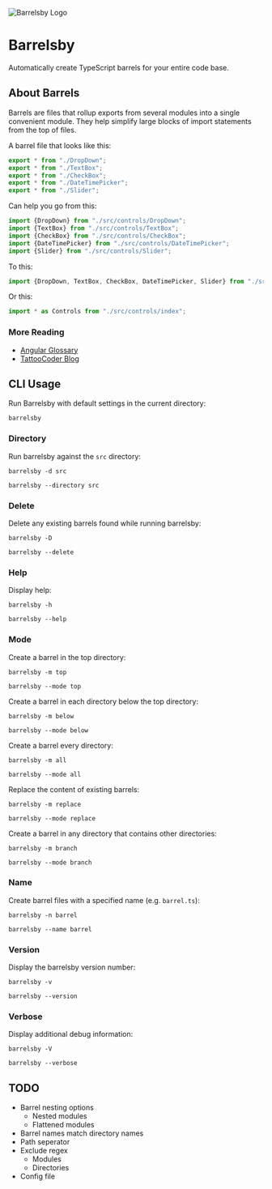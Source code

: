 ![Barrelsby Logo](https://github.com/bencoveney/barrelsby/blob/master/img/logo.png?raw=true)

# Barrelsby

Automatically create TypeScript barrels for your entire code base.

## About Barrels

Barrels are files that rollup exports from several modules into a single convenient module. They
help simplify large blocks of import statements from the top of files.

A barrel file that looks like this:

```TypeScript
export * from "./DropDown";
export * from "./TextBox";
export * from "./CheckBox";
export * from "./DateTimePicker";
export * from "./Slider";
```

Can help you go from this:

```TypeScript
import {DropDown} from "./src/controls/DropDown";
import {TextBox} from "./src/controls/TextBox";
import {CheckBox} from "./src/controls/CheckBox";
import {DateTimePicker} from "./src/controls/DateTimePicker";
import {Slider} from "./src/controls/Slider";
```

To this:

```TypeScript
import {DropDown, TextBox, CheckBox, DateTimePicker, Slider} from "./src/controls/index";
```

Or this:

```TypeScript
import * as Controls from "./src/controls/index";
```

### More Reading

* [Angular Glossary](https://angular.io/docs/ts/latest/glossary.html#!#B)
* [TattooCoder Blog](http://tattoocoder.com/angular2-barrels/)

## CLI Usage

Run Barrelsby with default settings in the current directory:

`barrelsby`

### Directory

Run barrelsby against the `src` directory:

`barrelsby -d src`

`barrelsby --directory src`

### Delete

Delete any existing barrels found while running barrelsby:

`barrelsby -D`

`barrelsby --delete`

### Help

Display help:

`barrelsby -h`

`barrelsby --help`

### Mode

Create a barrel in the top directory:

`barrelsby -m top`

`barrelsby --mode top`

Create a barrel in each directory below the top directory:

`barrelsby -m below`

`barrelsby --mode below`

Create a barrel every directory:

`barrelsby -m all`

`barrelsby --mode all`

Replace the content of existing barrels:

`barrelsby -m replace`

`barrelsby --mode replace`

Create a barrel in any directory that contains other directories:

`barrelsby -m branch`

`barrelsby --mode branch`

### Name

Create barrel files with a specified name (e.g. `barrel.ts`):

`barrelsby -n barrel`

`barrelsby --name barrel`

### Version

Display the barrelsby version number:

`barrelsby -v`

`barrelsby --version`

### Verbose

Display additional debug information:

`barrelsby -V`

`barrelsby --verbose`

## TODO
* Barrel nesting options
  * Nested modules
  * Flattened modules
* Barrel names match directory names
* Path seperator
* Exclude regex
  * Modules
  * Directories
* Config file
